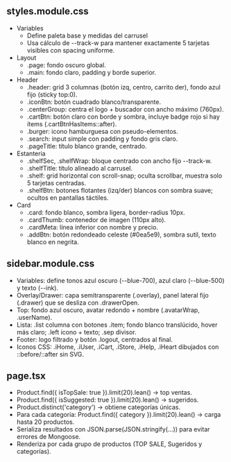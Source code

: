 ## styles.module.css
- Variables
  - Define paleta base y medidas del carrusel
  - Usa cálculo de --track-w para mantener exactamente 5 tarjetas visibles con spacing uniforme.
- Layout
  -  .page: fondo oscuro global.
  -  .main: fondo claro, padding y borde superior.
- Header
  - .header: grid 3 columnas (botón izq, centro, carrito der), fondo azul fijo (sticky top:0).
  - .iconBtn: botón cuadrado blanco/transparente.
  - .centerGroup: centra el logo + buscador con ancho máximo (760px).
  - .cartBtn: botón claro con borde y sombra, incluye badge rojo si hay ítems (.cartBtnHasItems::after).
  - .burger: icono hamburguesa con pseudo-elementos.
  - .search: input simple con padding y fondo gris claro.
  - .pageTitle: título blanco grande, centrado.
- Estanteria
  - .shelfSec, .shelfWrap: bloque centrado con ancho fijo --track-w.
  - .shelfTitle: título alineado al carrusel.
  - .shelf: grid horizontal con scroll-snap; oculta scrollbar, muestra solo 5 tarjetas centradas.
  - .shelfBtn: botones flotantes (izq/der) blancos con sombra suave; ocultos en pantallas táctiles.
- Card
  - .card: fondo blanco, sombra ligera, border-radius 10px.
  - .cardThumb: contenedor de imagen (110px alto).
  - .cardMeta: línea inferior con nombre y precio.
  - .addBtn: botón redondeado celeste (#0ea5e9), sombra sutil, texto blanco en negrita.
## sidebar.module.css
- Variables: define tonos azul oscuro (--blue-700), azul claro (--blue-500) y texto (--ink).
- Overlay/Drawer: capa semitransparente (.overlay), panel lateral fijo (.drawer) que se desliza con .drawerOpen.
- Top: fondo azul oscuro, avatar redondo + nombre (.avatarWrap, .userName).
- Lista: .list columna con botones .item; fondo blanco translúcido, hover más claro; .left icono + texto; .sep divisor.
- Footer: logo filtrado y botón .logout, centrados al final.
- Iconos CSS: .iHome, .iUser, .iCart, .iStore, .iHelp, .iHeart dibujados con ::before/::after sin SVG.
## page.tsx
- Product.find({ isTopSale: true }).limit(20).lean() → top ventas.
- Product.find({ isSuggested: true }).limit(20).lean() → sugeridos.
- Product.distinct('category') → obtiene categorías únicas.
- Para cada categoría: Product.find({ category }).limit(20).lean() → carga hasta 20 productos.
- Serializa resultados con JSON.parse(JSON.stringify(...)) para evitar errores de Mongoose.
- Renderiza <Shelf> por cada grupo de productos (TOP SALE, Sugeridos y categorías).
